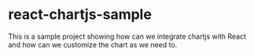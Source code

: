 # react-chartjs-sample
This is a sample project showing how can we integrate chartjs with React and how can we customize the chart as we need to. 
